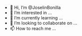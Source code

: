 - 👋 Hi, I’m @JoselinBonilla
- 👀 I’m interested in ...
- 🌱 I’m currently learning ...
- 💞️ I’m looking to collaborate on ...
- 📫 How to reach me ...

<!---
JoselinBonilla/JoselinBonilla is a ✨ special ✨ repository because its `README.md` (this file) appears on your GitHub profile.
You can click the Preview link to take a look at your changes.
--->
